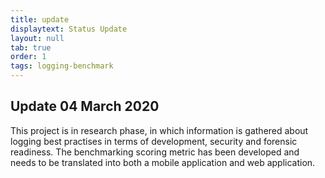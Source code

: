 ```yaml
---
title: update
displaytext: Status Update
layout: null
tab: true
order: 1
tags: logging-benchmark
---
```


## Update 04 March 2020

This project is in research phase, in which information is gathered about logging best practises in terms of
development, security and forensic readiness. The benchmarking scoring metric has been developed and needs to be
translated into both a mobile application and web application.
